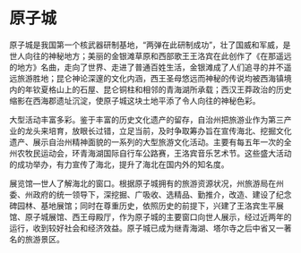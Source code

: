# 原子城  
原子城是我国第一个核武器研制基地，“两弹在此研制成功”，壮了国威和军威，是世人向往的神秘地方；美丽的金银滩草原和西部歌王王洛宾在此创作了《在那遥远的地方》名曲，走向了世界、走进了普通百姓生活，金银滩成了人们追寻的并不遥远旅游胜地；昆仑神论深邃的文化内涵，西王圣母悠远而神秘的传说均被西海镇境内的年钦夏格山上的石屋、昆仑铜柱和相邻的青海湖所承载；西汉王莽政治的历史缩影在西海郡遗址沉淀，使原子城这块土地平添了令人向往的神秘色彩。  

大型活动丰富多彩。鉴于丰富的历史文化遗产的留存，自治州把旅游业作为第三产业的龙头来培育，放眼长过错，立足当前，及时争取筹办旨在宣传海北、挖掘文化遗产、展示自治州精神面貌的一系列的大型旅游文化活动。主要有每五年一次的全州农牧民运动会，环青海湖国际自行车公路赛，王洛宾音乐艺术节。这些盛大活动的成功举办，有力宣传了海北，提升了海北在国内外的知名度。  

展览馆—世人了解海北的窗口。根据原子城拥有的旅游资源状况，州旅游局在州委、州政府的统一领导下，深挖掘、广吸收、选精品、勤推介，改造、建设了纪念碑园林、基地展馆；同时在尊重历史，依照历史的前提下，兴建了王洛宾生平展馆、原子城展馆、西王母殿厅，作为原子城的主要窗口向世人展示，经过近两年的运行，收到较好社会和经济效益。原子城已成为继青海湖、塔尔寺之后中省又一著名的旅游景区。  
